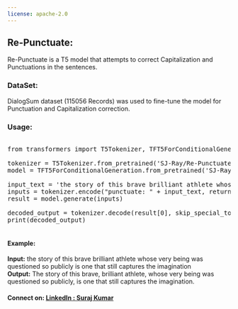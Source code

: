 ```yaml
---
license: apache-2.0
---
```

<h2>Re-Punctuate:</h2>

Re-Punctuate is a T5 model that attempts to correct Capitalization and Punctuations in the sentences.

<h3>DataSet:</h3>

DialogSum dataset (115056 Records) was used to fine-tune the model for Punctuation and Capitalization correction.

<h3>Usage:</h3>

<pre>

from transformers import T5Tokenizer, TFT5ForConditionalGeneration

tokenizer = T5Tokenizer.from_pretrained('SJ-Ray/Re-Punctuate')
model = TFT5ForConditionalGeneration.from_pretrained('SJ-Ray/Re-Punctuate')

input_text = 'the story of this brave brilliant athlete whose very being was questioned so publicly is one that still captures the imagination'
inputs = tokenizer.encode("punctuate: " + input_text, return_tensors="tf") 
result = model.generate(inputs)

decoded_output = tokenizer.decode(result[0], skip_special_tokens=True)
print(decoded_output)

</pre>
<h4> Example: </h4>
<b>Input:</b>  the story of this brave brilliant athlete whose very being was questioned so publicly is one that still captures the imagination <br>
<b>Output:</b> The story of this brave, brilliant athlete, whose very being was questioned so publicly, is one that still captures the imagination.

<h4> Connect on: <a href="https://www.linkedin.com/in/suraj-kumar-710382a7" target="_blank">LinkedIn : Suraj Kumar</a></h4>